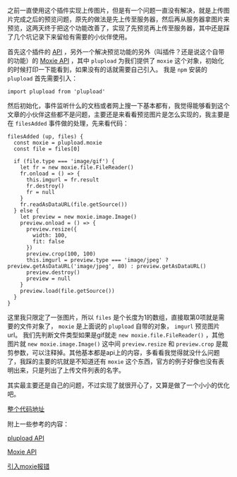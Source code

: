 之前一直使用这个插件实现上传图片，但是有一个问题一直没有解决，就是上传图片完成之后的预览问题，原先的做法是先上传至服务器，然后再从服务器拿图片来预览，这两天终于把这个功能改善了，实现了先预览再上传至服务器，其中还是踩了几个坑记录下来留给有需要的小伙伴使用。

首先这个插件的 [API](https://github.com/moxiecode/plupload/wiki/API) ，另外一个解决预览功能的另外（叫插件？还是说这个自带的功能）的 [Moxie API](https://github.com/moxiecode/moxie/wiki/API) ，其中 `plupload` 为我们提供了 `moxie` 这个对象，初始化的时候打印一下能看到，如果没有的话就需要自己引入。
我是 `npm` 安装的 `plupload` 首先需要引入：

```
import plupload from 'plupload'
```

然后初始化，事件监听什么的文档或者网上搜一下基本都有，我觉得能够看到这个文章的小伙伴这些都不是问题，主要还是来看看预览图片是怎么实现的，我主要是在 `filesAdded` 事件做的处理，先来看代码：


```
filesAdded (up, files) {
  const moxie = plupload.moxie
  const file = files[0]

  if (file.type === 'image/gif') {
    let fr = new moxie.file.FileReader()
    fr.onload = () => {
      this.imgurl = fr.result
      fr.destroy()
      fr = null
    }
    fr.readAsDataURL(file.getSource())
  } else {
    let preview = new moxie.image.Image()
    preview.onload = () => {
      preview.resize({
        width: 100,
        fit: false
      })
      preview.crop(100, 100)
      this.imgurl = preview.type === 'image/jpeg' ? preview.getAsDataURL('image/jpeg', 80) : preview.getAsDataURL()
      preview.destroy()
      preview = null
    }
    preview.load(file.getSource())
  }
}
```

这里我只限定了一张图片，所以 `files` 是个长度为1的数组，直接取第0项就是需要的文件对象了， `moxie` 是上面说的 `plupload` 自带的对象， `imgurl` 预览图片url。
我们先判断文件类型如果是gif就走 `new moxie.file.FileReader()` ，其他图片就 `new moxie.image.Image()` 这中间 `preview.resize` 和 `preview.crop` 是裁剪参数，可以注释掉。其他基本都是api上的内容，多看看我觉得就没什么问题了，我踩的主要的坑就是不知道还有 `moxie` 这个东西，官方的例子好像也没有表明出来，只是列出了上传文件列表的名字。

其实最主要还是自己的问题，不过实现了就很开心了，又算是做了一个小小的优化吧。

[整个代码地址](https://github.com/zzlit/imgCropper/blob/master/src/components/upload.vue)

附上一些参考的内容：

[plupload API](https://github.com/moxiecode/plupload/wiki/API)

[Moxie API](https://github.com/moxiecode/moxie/wiki/API)

[引入moxie报错](https://github.com/moxiecode/plupload/issues/1469#issuecomment-320438490)
